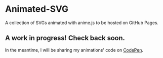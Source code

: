 # Animated-SVG
A collection of SVGs animated with anime.js to be hosted on GitHub Pages. 

## A work in progress! Check back soon.
In the meantime, I will be sharing my animations' code on [CodePen](https://codepen.io/Code-Nit-Whit).

